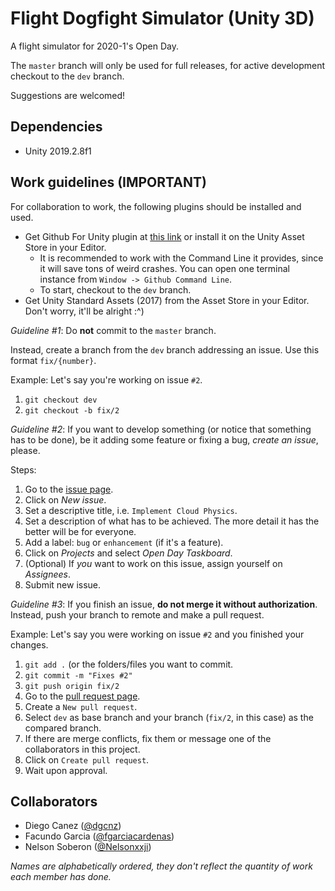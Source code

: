 # Flight Dogfight Simulator (Unity 3D)

A flight simulator for 2020-1's Open Day.

The `master` branch will only be used for full releases, for active development checkout to the `dev` branch.

Suggestions are welcomed!


## Dependencies

- Unity 2019.2.8f1

## Work guidelines (IMPORTANT)

For collaboration to work, the following plugins should be installed and used.

- Get Github For Unity plugin at [this link](https://unity.github.com/) or install it on the Unity Asset Store in your Editor.
    - It is recommended to work with the Command Line it provides, since it will save tons of weird crashes. You can open one terminal instance from `Window -> Github Command Line`.
    - To start, checkout to the `dev` branch.
- Get Unity Standard Assets (2017) from the Asset Store in your Editor. Don't worry, it'll be alright :^)


*Guideline #1*: Do **not** commit to the `master` branch.

Instead, create a branch from the `dev` branch addressing an issue. Use this format `fix/{number}`. 

Example: Let's say you're working on issue `#2`.
1. `git checkout dev`
2. `git checkout -b fix/2`

*Guideline #2*: If you want to develop something (or notice that something has to be done), be it adding some feature or fixing a bug, *create an issue*, please.

Steps:

1. Go to the [issue page](https://github.com/l201-utec/flight-simulator/issues).
2. Click on *New issue*.
3. Set a descriptive title, i.e. `Implement Cloud Physics`.
4. Set a description of what has to be achieved. The more detail it has the better will be for everyone.
5. Add a label: `bug` or `enhancement` (if it's a feature).
6. Click on *Projects* and select *Open Day Taskboard*.
7. (Optional) If *you* want to work on this issue, assign yourself on *Assignees*.
8. Submit new issue.

*Guideline #3*: If you finish an issue, **do not merge it without authorization**. Instead, push your branch to remote and make a pull request.

Example: Let's say you were working on issue `#2` and you finished your changes.

1. `git add .` (or the folders/files you want to commit.
2. `git commit -m "Fixes #2"`
3. `git push origin fix/2`
4. Go to the [pull request page](https://github.com/l201-utec/flight-simulator/pulls).
5. Create a `New pull request`.
6. Select `dev` as base branch and your branch (`fix/2`, in this case) as the compared branch.
7. If there are merge conflicts, fix them or message one of the collaborators in this project.
8. Click on `Create pull request`.
9. Wait upon approval.


## Collaborators 

- Diego Canez ([@dgcnz](https://github.com/dgcnz))
- Facundo Garcia ([@fgarciacardenas](https://github.com/fgarciacardenas))
- Nelson Soberon ([@Nelsonxxji](https://github.com/Nelsonxxji))


*Names are alphabetically ordered, they don't reflect the quantity of work each member has done.*
